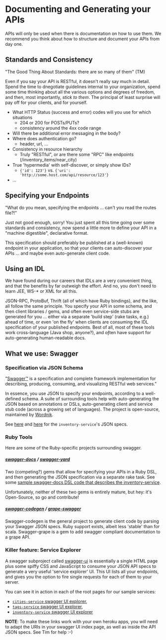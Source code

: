 # Documenting and Generating your APIs

APIs will only be used when there is documentation on how to use them. We recommend you think about how to structure and document your APIs from day one.

## Standards and Consistency
"The Good Thing About Standards: there are so many of them" (TM)

Even if you say your API is RESTful, it doesn't really say much in detail. Spend the time to dnegotiate guidelines internal to your organization, spend some time thinking about all the various options and degrees of freedom, and then, most importantly, *stick to them*. The principal of least surprise will pay off for your clients, and for yourself.

* What HTTP Status (success and error) codes will you use for which situations
	* 204 or 200 for POSTs/PUTs?
	* consistency around the 4xx code range
* Will there be additional error messaging in the body?
* Where does authentication go?
	* header, url, ...
* Consistency in resource hierarchy
	* Truly "RESTful", or are there some "RPC" like endpoints (/inventory_items/near_city) 
* True 'hypermedia' with self-discover, or simply show IDs?
	* `{'id': 123'}` vs. `{'uri': 'http://some.host.com/api/resource/123'}`
* ...

## Specifying your Endpoints
"What do you mean, specifying the endpoints ... can't you read the routes file?!"

Just not good enough, sorry! You just spent all this time going over some standards and consistency, now spend a little more to define your API in a "machine digestible", declarative format. 

This specification should preferably be published at a (well-known) endpoint in your application, so that your clients can auto-discover your APIs ... and maybe even auto-generate client code. 


## Using an IDL

We have found during our careers that IDLs are a very convenient thing, and that the benefits by far outweigh the effort. And no, you don't need to learn JEE, WS-* or XML for all this.

JSON-RPC, ProtoBuf, Thrift (all of which have Ruby bindings), and the like, all follow the same principle. You specify your API in some schema, and then client libraries / gems, and often even service-side stubs are generated for you ... either via a separate 'build step' (rake tasks, e.g.) ahead of time, or even 'on the fly' when clients are consuming the IDL specification of your published endpoints. Best of all, most of these tools work cross-language (Java shop, anyone?), and oƒten have support for auto-generating human-readable docs. 


## What we use: Swagger

### Specification via JSON Schema
"[Swagger™](https://github.com/wordnik/swagger-spec)  is a specification and complete framework implementation for describing, producing, consuming, and visualizing RESTful web services."

In essence, you use JSON to specify your endpoints, according to a well-defined schema. A suite of surrounding tools help with auto-generating the JSON based on annotations or DSLs, auto-generating client and service stub code (across a growing set of languages).
The project is open-source, maintained by [Wordnik](http://developer.wordnik.com/docs).

See [here](http://inventory-service-development.herokuapp.com/api_docs/v1/api-docs.json) and [here](http://inventory-service-development.herokuapp.com/api_docs/v1/inventory_items.json) for the `inventory-service`'s JSON specs.

### Ruby Tools
Here are some of the Ruby-specific projects surrounding swagger.

##### [swagger-docs](https://github.com/richhollis/swagger-docs) / [swagger-yard](https://github.com/synctv/swagger_yard)
Two (competing?) gems that allow for specifying your APIs in a Ruby DSL, and then generating the JSON specification via a separate rake task. See some [sample swagger-docs DSL code that describes the inventory-service](https://github.com/timbogit/inventory_service/tree/master/app/controllers/inventory_items_controller.rb#109-151).

Unfortunately, neither of these two gems is entirely mature, but hey: it's Open-Source, so go and contribute!

##### [swagger-codegen](https://github.com/wordnik/swagger-codegen) / [grape-swagger](https://github.com/tim-vandecasteele/grape-swagger)
Swagger-codegen is the general project to generate client code by parsing your Swagger JSON specs. Ruby support exists, albeit less 'stable' than for scala.
Swagger-grape is a gem to add swagger compliant documentation to a grape API. 

### Killer feature: Service Explorer
A swagger subproject called [swagger-ui](https://github.com/wordnik/swagger-ui) is essentially a single HTML page plus some spiffy CSS and JavaScript to consume your JSON API specs to generate a very useful 'service explorer' UI. This UI lists all your endpoints, and gives you the option to fire single requests for each of them to your server.

You can see it in action in each of the root pages for our sample services:

* [`cities-service` swagger UI explorer](http://cities-service-development.herokuapp.com/), 
* [`tags-service` swagger UI explorer](http://tags-service-development.herokuapp.com/),
* [`inventory-service` swagger UI explorer](http://inventory-service-development.herokuapp.com/) 

**NOTE**: To make these links work with your own heroku apps, you will need to adapt the URIs in your swagger UI index page, as well as inside the API JSON specs. See Tim for help :-) 


